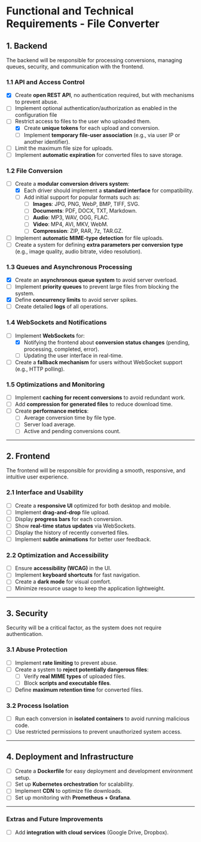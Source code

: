 # **Functional and Technical Requirements - File Converter**

## **1. Backend**  
The backend will be responsible for processing conversions, managing queues, security, and communication with the frontend.

### **1.1 API and Access Control**
- [x] Create **open REST API**, no authentication required, but with mechanisms to prevent abuse.
- [ ] Implement optional authentication/authorization as enabled in the configuration file
- [ ] Restrict access to files to the user who uploaded them.
  - [x] Create **unique tokens** for each upload and conversion.
  - [ ] Implement **temporary file-user association** (e.g., via user IP or another identifier).
- [ ] Limit the maximum file size for uploads.
- [ ] Implement **automatic expiration** for converted files to save storage.

### **1.2 File Conversion**
- [ ] Create a **modular conversion drivers system**:
  - [x] Each driver should implement a **standard interface** for compatibility.
  - [ ] Add initial support for popular formats such as:
    - [ ] **Images**: JPG, PNG, WebP, BMP, TIFF, SVG.
    - [ ] **Documents**: PDF, DOCX, TXT, Markdown.
    - [ ] **Audio**: MP3, WAV, OGG, FLAC.
    - [ ] **Video**: MP4, AVI, MKV, WebM.
    - [ ] **Compression**: ZIP, RAR, 7z, TAR.GZ.
- [ ] Implement **automatic MIME-type detection** for file uploads.
- [ ] Create a system for defining **extra parameters per conversion type** (e.g., image quality, audio bitrate, video resolution).

### **1.3 Queues and Asynchronous Processing**
- [x] Create an **asynchronous queue system** to avoid server overload.
- [ ] Implement **priority queues** to prevent large files from blocking the system.
- [x] Define **concurrency limits** to avoid server spikes.
- [ ] Create detailed **logs** of all operations.

### **1.4 WebSockets and Notifications**
- [ ] Implement **WebSockets** for:
  - [x] Notifying the frontend about **conversion status changes** (pending, processing, completed, error).
  - [ ] Updating the user interface in real-time.
- [ ] Create a **fallback mechanism** for users without WebSocket support (e.g., HTTP polling).

### **1.5 Optimizations and Monitoring**
- [ ] Implement **caching for recent conversions** to avoid redundant work.
- [ ] Add **compression for generated files** to reduce download time.
- [ ] Create **performance metrics**:
  - [ ] Average conversion time by file type.
  - [ ] Server load average.
  - [ ] Active and pending conversions count.

---

## **2. Frontend**
The frontend will be responsible for providing a smooth, responsive, and intuitive user experience.

### **2.1 Interface and Usability**
- [ ] Create a **responsive UI** optimized for both desktop and mobile.
- [ ] Implement **drag-and-drop** file upload.
- [ ] Display **progress bars** for each conversion.
- [ ] Show **real-time status updates** via WebSockets.
- [ ] Display the history of recently converted files.
- [ ] Implement **subtle animations** for better user feedback.

### **2.2 Optimization and Accessibility**
- [ ] Ensure **accessibility (WCAG)** in the UI.
- [ ] Implement **keyboard shortcuts** for fast navigation.
- [ ] Create a **dark mode** for visual comfort.
- [ ] Minimize resource usage to keep the application lightweight.

---

## **3. Security**
Security will be a critical factor, as the system does not require authentication.

### **3.1 Abuse Protection**
- [ ] Implement **rate limiting** to prevent abuse.
- [ ] Create a system to **reject potentially dangerous files**:
  - [ ] Verify **real MIME types** of uploaded files.
  - [ ] Block **scripts and executable files**.
- [ ] Define **maximum retention time** for converted files.

### **3.2 Process Isolation**
- [ ] Run each conversion in **isolated containers** to avoid running malicious code.
- [ ] Use restricted permissions to prevent unauthorized system access.

---

## **4. Deployment and Infrastructure**
- [ ] Create a **Dockerfile** for easy deployment and development environment setup.
- [ ] Set up **Kubernetes orchestration** for scalability.
- [ ] Implement **CDN** to optimize file downloads.
- [ ] Set up monitoring with **Prometheus + Grafana**.

---

### **Extras and Future Improvements**
- [ ] Add **integration with cloud services** (Google Drive, Dropbox).
